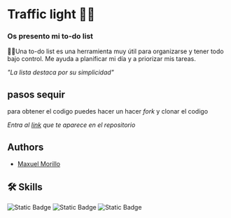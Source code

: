 
# Traffic light 🚥📝
### Os presento mi to-do list

📔📝Una to-do list es una herramienta muy útil para organizarse y tener todo bajo control. Me ayuda a planificar mi día y a priorizar mis tareas.

*"La lista destaca por su simplicidad"* 


## pasos  sequir

para obtener el codigo puedes hacer un hacer *fork*
y clonar el codigo

*Entra al <a href="https://maxuel09.github.io/to-list-semaphone/src/index.html">link</a> que te aparece en el repositorio*

## Authors

- [Maxuel Morillo](https://github.com/Maxuel09)


## 🛠 Skills
![Static Badge](https://img.shields.io/badge/HTML-white?style=plastic&logo=html5)
![Static Badge](https://img.shields.io/badge/Boostrap-white?style=plastic&logo=bootstrap)
![Static Badge](https://img.shields.io/badge/javaescript-white?style=plastic&logo=javascript)



